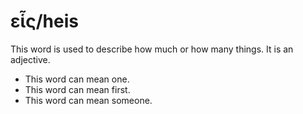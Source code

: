 # εἷς/heis
This word is used to describe how much or how many things. It is an adjective.

* This word can mean one.
* This word can mean first. 
* This word can mean someone. 
